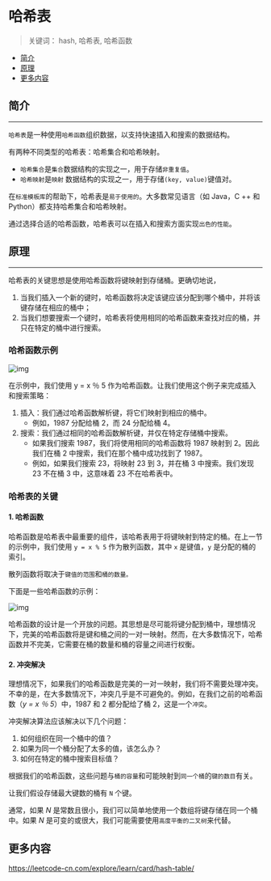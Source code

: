 # 哈希表

> 关键词： hash, 哈希表, 哈希函数

<!-- TOC depthFrom:2 depthTo:2 -->

- [简介](#简介)
- [原理](#原理)
- [更多内容](#更多内容)

<!-- /TOC -->

## 简介

---

`哈希表`是一种使用`哈希函数`组织数据，以支持快速插入和搜索的数据结构。

有两种不同类型的哈希表：哈希集合和哈希映射。

- `哈希集合`是`集合`数据结构的实现之一，用于存储`非重复值`。
- `哈希映射`是`映射` 数据结构的实现之一，用于存储`(key, value)`键值对。

在`标准模板库`的帮助下，哈希表是`易于使用的`。大多数常见语言（如 Java，C ++ 和 Python）都支持哈希集合和哈希映射。

通过选择合适的哈希函数，哈希表可以在插入和搜索方面实现`出色的性能`。

## 原理

---

哈希表的关键思想是使用哈希函数将键映射到存储桶。更确切地说，

1. 当我们插入一个新的键时，哈希函数将决定该键应该分配到哪个桶中，并将该键存储在相应的桶中；
2. 当我们想要搜索一个键时，哈希表将使用相同的哈希函数来查找对应的桶，并只在特定的桶中进行搜索。

### 哈希函数示例

![img](http://dunwu.test.upcdn.net/cs/data-structure/hash/哈希函数.png!zp)

在示例中，我们使用 y = x ％ 5 作为哈希函数。让我们使用这个例子来完成插入和搜索策略：

1. 插入：我们通过哈希函数解析键，将它们映射到相应的桶中。
   - 例如，1987 分配给桶 2，而 24 分配给桶 4。
2. 搜索：我们通过相同的哈希函数解析键，并仅在特定存储桶中搜索。
   - 如果我们搜索 1987，我们将使用相同的哈希函数将 1987 映射到 2。因此我们在桶 2 中搜索，我们在那个桶中成功找到了 1987。
   - 例如，如果我们搜索 23，将映射 23 到 3，并在桶 3 中搜索。我们发现 23 不在桶 3 中，这意味着 23 不在哈希表中。

### 哈希表的关键

#### 1. 哈希函数

哈希函数是哈希表中最重要的组件，该哈希表用于将键映射到特定的桶。在上一节的示例中，我们使用 `y = x % 5` 作为散列函数，其中 `x` 是键值，`y` 是分配的桶的索引。

散列函数将取决于`键值的范围`和`桶的数量。`

下面是一些哈希函数的示例：

![img](http://dunwu.test.upcdn.net/cs/data-structure/hash/哈希函数示例.png!zp)

哈希函数的设计是一个开放的问题。其思想是尽可能将键分配到桶中，理想情况下，完美的哈希函数将是键和桶之间的一对一映射。然而，在大多数情况下，哈希函数并不完美，它需要在桶的数量和桶的容量之间进行权衡。

#### 2. 冲突解决

理想情况下，如果我们的哈希函数是完美的一对一映射，我们将不需要处理冲突。不幸的是，在大多数情况下，冲突几乎是不可避免的。例如，在我们之前的哈希函数（_y = x ％ 5_）中，1987 和 2 都分配给了桶 2，这是一个`冲突`。

冲突解决算法应该解决以下几个问题：

1. 如何组织在同一个桶中的值？
2. 如果为同一个桶分配了太多的值，该怎么办？
3. 如何在特定的桶中搜索目标值？

根据我们的哈希函数，这些问题与`桶的容量`和可能映射到`同一个桶`的`键的数目`有关。

让我们假设存储最大键数的桶有 `N` 个键。

通常，如果 _N_ 是常数且很小，我们可以简单地使用一个数组将键存储在同一个桶中。如果 _N_ 是可变的或很大，我们可能需要使用`高度平衡的二叉树`来代替。

## 更多内容

https://leetcode-cn.com/explore/learn/card/hash-table/
